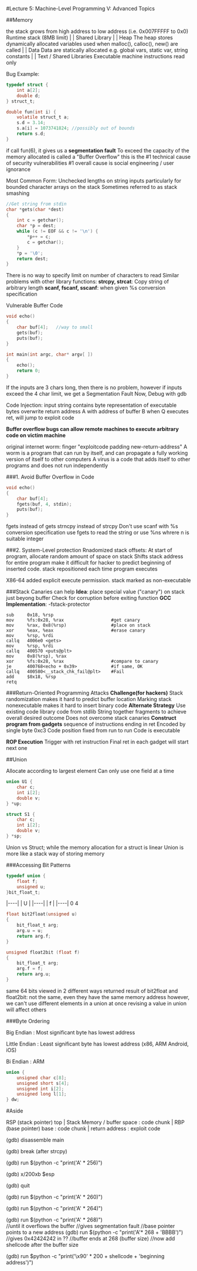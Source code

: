 #Lecture 5: Machine-Level Programming V: Advanced Topics


##Memory 

the stack grows from high address to low address 
(i.e. 0x007FFFFF to 0x0)
Runtime stack (8MB limit)
     |
     |
    Shared Library
     |
     |
    Heap
The heap stores dynamically allocated variables
used when malloc(), calloc(), new() are called
	 |
	 |
	Data
Data are statically allocated
e.g. global vars, static var, string constants
	 |
	 |
 	Text / Shared Libraries
 Executable machine instructions
 read only


Bug Example:
```C
typedef struct {
	int a[2];
	double d;
} struct_t;

double fun(int i) {
	volatile struct_t a;
	s.d = 3.14;
	s.a[i] = 1073741824; //possibly out of bounds
	return s.d;
}
```

if call fun(6), it gives us a __segmentation fault__
To exceed the capacity of the memory allocated is called 
a "Buffer Overflow"
this is the #1 technical cause of security vulnerabilities 
#1 overall cause is social engineering / user ignorance

Most Common Form: 
Unchecked lengths on string inputs 
particularly for bounded character arrays on the stack 
	Sometimes referred to as stack smashing

```C
//Get string from stdin
char *gets(char *dest)
{
	int c = getchar();
	char *p = dest;
	while (c != EOF && c != '\n') {
		*p++ = c;
		c = getchar();
	}
	*p = '\0';
	return dest;
}
```
There is no way to specify limit on number of characters to read 
Similar problems with other library functions:
__strcpy, strcat__: Copy string of arbitrary length
__scanf, fscanf, sscanf__: when given %s conversion specification

Vulnerable Buffer Code

```C
void echo()
{
	char buf[4];   //way to small 
	gets(buf);
	puts(buf);
}

int main(int argc, char* argv[ ])
{
	echo();
	return 0;
}
```

If the inputs are 3 chars long, then there is no problem,
however if inputs exceed the 4 char limit, we get a Segmentation Fault
Now, Debug with gdb 


Code Injection:
input string contains byte representation of executable bytes
overwrite return address A with address of buffer B
when Q executes ret, will jump to exploit code

__Buffer overflow bugs can allow remote machines to execute arbitrary code on victim machine__

original internet worm: 
finger "exploitcode padding new-return-address"
A worm is a program that can run by itself, and can propagate a fully working version of itself to other computers 
A virus is a code that adds itself to other programs 
and does not run independently


###1. Avoid Buffer Overflow in Code

```C
void echo()
{
	char buf[4];
	fgets(buf, 4, stdin); 
	puts(buf);
}
```
fgets instead of gets
strncpy instead of strcpy 
Don't use scanf with %s conversion specification
use fgets to read the string
or use %ns whrere n is suitable integer


###2. System-Level protection
Rnadomized stack offsets:
At start of program, allocate random amount of space on stack
Shifts stack address for entire program
make it difficult for hacker to predict beginning of inserted code.
stack repositioned each time program executes

X86-64 added explicit execute permission. stack marked as non-executable


###Stack Canaries can help
__Idea__: place special value ("canary") on stack just beyong buffer
		  Check for corruption before exiting function
__GCC Implementation__:
		-fstack-protector	

```Assembly
sub 	0x18, %rsp
mov 	%fs:0x28, %rax 				 	#get canary
mov 	%rax, 0x8(%rsp) 				#place on stack
xor 	%eax, %eax 						#erase canary
mov 	%rsp, %rdi
callq 	4006e0 <gets>
mov 	%rsp, %rdi
callq 	400570 <puts@plt>
mov 	0x8(%rsp), %rax
xor 	%fs:0x28, %rax 					#compare to canary
je 		400768<echo + 0x39> 			#if same, OK
callq 	400580<__stack_chk_fail@plt> 	#Fail
add 	$0x18, %rsp
retq
```
###Return-Oriented Programming Attacks
__Challenge(for hackers)__
Stack randomization makes it hard to predict buffer location
Marking stack nonexecutable makes it hard to insert binary code
__Alternate Strategy__
Use existing code
	library code from stdlib
String together fragments to achieve overall desired outcome
Does not overcome stack canaries
__Construct program from gadgets__
sequence of instructions ending in ret
	Encoded by single byte 0xc3
Code position fixed from run to run
Code is executable

__ROP Execution__
Trigger with ret instruction
Final ret in each gadget will start next one


##Union

Allocate according to largest element 
Can only use one field at a time 

```C
union U1 {
	char c;
	int i[2];
	double v; 
} *up;
```
```C
struct S1 {
	char c;
	int i[2];
	double v;
} *sp;
```
Union vs Struct; while the memory allocation for a struct is linear 
Union is more like a stack way of storing memory 

###Accessing Bit Patterns
```C
typedef union {
	float f;
	unsigned u;
}bit_float_t;
```
|----|
| U  |
|----|
| f  |
|----|
0    4 

```C
float bit2float(unsigned u)
{
	bit_float_t arg;
	arg.u = u;
	return arg.f; 
}
```
```C
unsigned float2bit (float f)
{
	bit_float_t arg;
	arg.f = f;
	return arg.u;
}
```
same 64 bits viewed in 2 different ways 
returned result of bit2float and float2bit:
not the same, even they have the same memory address 
however, we can't use different elements in a union at once
revising a value in union will affect others 

###Byte Ordering 

Big Endian : 	Most significant byte has lowest address 

Little Endian : 	Least significant byte has lowest address
(x86, ARM Android, iOS)

Bi Endian : ARM

```C
union {
	unsigned char c[8];
	unsigned short s[4];
	unsigned int i[2];
	unsigned long l[1];
} dw;
```



#Aside 

RSP  (stack pointer) top
 |
Stack Memory / buffer space 	: code chunk
 |
RBP (base pointer) base 		: code chunk
 |
return address 					: exploit code

(gdb) disassemble main

(gdb) break (after strcpy)

(gdb) run $(python -c "print('A' * 256)")

(gdb) x/200xb $esp

(gdb) quit

(gdb) run $(python -c "print('A' * 260)")

(gdb) run $(python -c "print('A' * 264)")

(gdb) run $(python -c "print('A' * 268)")  
//until it overflows the buffer
//gives segmentation fault
//base pointer points to a new address
(gdb) run $(python -c "print('A'* 268 + 'BBBB')")
//gives 0x42424242 in ??
//buffer ends at 268 (buffer size)
//now add shellcode after the buffer size

(gdb) run $python -c "print('\x90\' * 200 + shellcode + 'beginning address')")




























